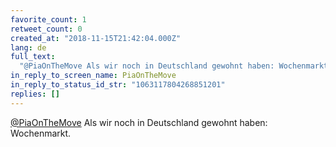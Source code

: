 ```yaml
---
favorite_count: 1
retweet_count: 0
created_at: "2018-11-15T21:42:04.000Z"
lang: de
full_text:
  "@PiaOnTheMove Als wir noch in Deutschland gewohnt haben: Wochenmarkt."
in_reply_to_screen_name: PiaOnTheMove
in_reply_to_status_id_str: "1063117804268851201"
replies: []
---
```


[@PiaOnTheMove](https://twitter.com/PiaOnTheMove) Als wir noch in Deutschland
gewohnt haben: Wochenmarkt.
